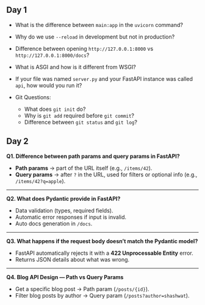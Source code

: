 ## Day 1
- What is the difference between `main:app` in the `uvicorn` command?
- Why do we use `--reload` in development but not in production?
- Difference between opening `http://127.0.0.1:8000` vs `http://127.0.0.1:8000/docs`?
- What is ASGI and how is it different from WSGI?
- If your file was named `server.py` and your FastAPI instance was called `api`, how would you run it?

- Git Questions:
  - What does `git init` do?
  - Why is `git add` required before `git commit`?
  - Difference between `git status` and `git log`?

## Day 2

**Q1. Difference between path params and query params in FastAPI?**  
- **Path params** → part of the URL itself (e.g., `/items/42`).  
- **Query params** → after `?` in the URL, used for filters or optional info (e.g., `/items/42?q=apple`).  

---

**Q2. What does Pydantic provide in FastAPI?**  
- Data validation (types, required fields).  
- Automatic error responses if input is invalid.  
- Auto docs generation in `/docs`.  

---

**Q3. What happens if the request body doesn’t match the Pydantic model?**  
- FastAPI automatically rejects it with a **422 Unprocessable Entity** error.  
- Returns JSON details about what was wrong.  

---

**Q4. Blog API Design — Path vs Query Params**  
- Get a specific blog post → Path param (`/posts/{id}`).  
- Filter blog posts by author → Query param (`/posts?author=shashwat`).  
